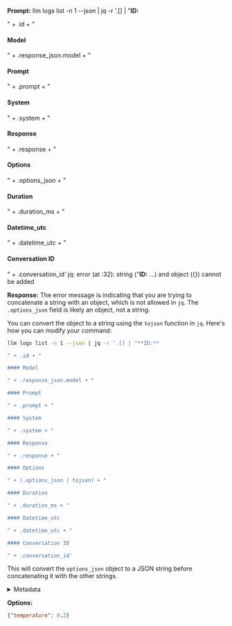 **Prompt:**
 llm logs list -n 1 --json | jq -r '.[] | "**ID:** 

" + .id + "

#### Model

" + .response_json.model + "

#### Prompt

" + .prompt + "

#### System

" + .system + "

#### Response

" + .response + "

#### Options

" + .options_json + "

#### Duration

" + .duration_ms + "

#### Datetime_utc

" + .datetime_utc + "

#### Conversation ID

" + .conversation_id'
jq: error (at <stdin>:32): string ("**ID:** 
...) and object ({}) cannot be added


**Response:**
The error message is indicating that you are trying to concatenate a string with an object, which is not allowed in `jq`. The `.options_json` field is likely an object, not a string. 

You can convert the object to a string using the `tojson` function in `jq`. Here's how you can modify your command:

```bash
llm logs list -n 1 --json | jq -r '.[] | "**ID:** 

" + .id + "

#### Model

" + .response_json.model + "

#### Prompt

" + .prompt + "

#### System

" + .system + "

#### Response

" + .response + "

#### Options

" + (.options_json | tojson) + "

#### Duration

" + .duration_ms + "

#### Datetime_utc

" + .datetime_utc + "

#### Conversation ID

" + .conversation_id'
```

This will convert the `options_json` object to a JSON string before concatenating it with the other strings.

<details><summary>Metadata</summary>

- Duration: 12646 ms
- Datetime: 2023-11-05T16:52:20.683680
- Model: gpt-4-0613

</details>

**Options:**
```json
{"temperature": 0.2}
```

